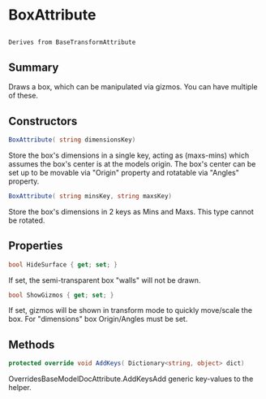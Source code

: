 # BoxAttribute

## 
```c#
Derives from BaseTransformAttribute
```

## Summary

Draws a box, which can be manipulated via gizmos. You can have multiple of these.
## Constructors

```c#
BoxAttribute( string dimensionsKey) 
```
Store the box's dimensions in a single key, acting as (maxs-mins) which assumes the box's center is at the models origin.
The box's center can be set up to be movable via "Origin" property and rotatable via "Angles" property.
```c#
BoxAttribute( string minsKey, string maxsKey) 
```
Store the box's dimensions in 2 keys as Mins and Maxs. This type cannot be rotated.
## Properties

```c#
bool HideSurface { get; set; } 
```
If set, the semi-transparent box "walls" will not be drawn.
```c#
bool ShowGizmos { get; set; } 
```
If set, gizmos will be shown in transform mode to quickly move/scale the box.
For "dimensions" box Origin/Angles must be set.
## Methods

```c#
protected override void AddKeys( Dictionary<string, object> dict) 
```
OverridesBaseModelDocAttribute.AddKeysAdd generic key-values to the helper.
